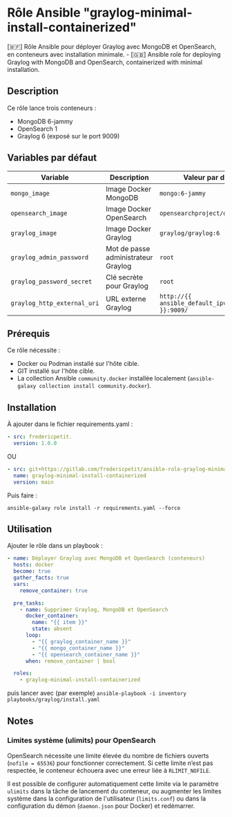 # Rôle Ansible "graylog-minimal-install-containerized"

[🇲🇫] Rôle Ansible pour déployer Graylog avec MongoDB et OpenSearch, en conteneurs avec installation minimale. - [🇬🇧] Ansible role for deploying Graylog with MongoDB and OpenSearch, containerized with minimal installation.

## Description

Ce rôle lance trois conteneurs :
- MongoDB 6-jammy
- OpenSearch 1
- Graylog 6 (exposé sur le port 9009)

## Variables par défaut

| Variable                    | Description                         | Valeur par défaut                                 |
|-----------------------------|-------------------------------------|---------------------------------------------------|
| `mongo_image`               | Image Docker MongoDB                | `mongo:6-jammy`                                   |
| `opensearch_image`          | Image Docker OpenSearch             | `opensearchproject/opensearch:1`                  |
| `graylog_image`             | Image Docker Graylog                | `graylog/graylog:6`                               |
| `graylog_admin_password`    | Mot de passe administrateur Graylog | `root`                                            |
| `graylog_password_secret`   | Clé secrète pour Graylog            | `root`                                            |
| `graylog_http_external_uri` | URL externe Graylog                 | `http://{{ ansible_default_ipv4.address }}:9009/` |

## Prérequis

Ce rôle nécessite :
- Docker ou Podman installé sur l'hôte cible.
- GIT installé sur l'hôte cible.
- La collection Ansible `community.docker` installée localement (`ansible-galaxy collection install community.docker`).

## Installation

À ajouter dans le fichier requirements.yaml :

```yaml
- src: fredericpetit.
  version: 1.0.0
```

OU

```yaml
- src: git+https://gitlab.com/fredericpetit/ansible-role-graylog-minimal-install-containerized.git
  name: graylog-minimal-install-containerized
  version: main
```

Puis faire :

`ansible-galaxy role install -r requirements.yaml --force`

## Utilisation

Ajouter le rôle dans un playbook :

```yaml
- name: Déployer Graylog avec MongoDB et OpenSearch (conteneurs)
  hosts: docker
  become: true
  gather_facts: true
  vars:
    remove_container: true

  pre_tasks:
    - name: Supprimer Graylog, MongoDB et OpenSearch
      docker_container:
        name: "{{ item }}"
        state: absent
      loop:
        - "{{ graylog_container_name }}"
        - "{{ mongo_container_name }}"
        - "{{ opensearch_container_name }}"
      when: remove_container | bool

  roles:
    - graylog-minimal-install-containerized
```

puis lancer avec (par exemple) `ansible-playbook -i inventory playbooks/graylog/install.yaml`

## Notes

### Limites système (ulimits) pour OpenSearch

OpenSearch nécessite une limite élevée du nombre de fichiers ouverts (`nofile = 65536`) pour fonctionner correctement. Si cette limite n’est pas respectée, le conteneur échouera avec une erreur liée à `RLIMIT_NOFILE`.

Il est possible de configurer automatiquement cette limite via le paramètre `ulimits` dans la tâche de lancement du conteneur, ou augmenter les limites système dans la configuration de l'utilisateur (`limits.conf`) ou dans la configuration du démon (`daemon.json` pour Docker) et redémarrer.